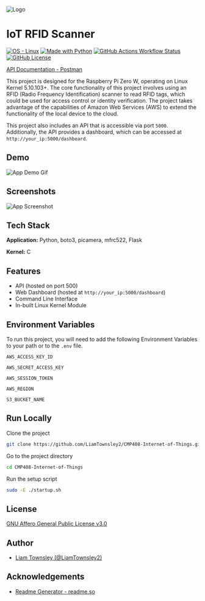 
![Logo](./.github/logo.png)


# IoT RFID Scanner
[![OS - Linux](https://img.shields.io/badge/OS-Linux-blue?logo=linux&logoColor=white)](https://www.linux.org/ "Go to Linux homepage") 
[![Made with Python](https://img.shields.io/badge/Python->=3.8-blue?logo=python&logoColor=white)](https://python.org "Go to Python homepage")
[![GitHub Actions Workflow Status](https://img.shields.io/github/actions/workflow/status/LiamTownsley2/Security-Access/codeql.yml?label=codeql)](https://github.com/LiamTownsley2/Security-Access/actions/workflows/codeql.yml)
[![GitHub License](https://img.shields.io/github/license/LiamTownsley2/Security-Access?cacheSeconds=120)](./LICENSE)

[API Documentation - Postman](https://cmp315.postman.co/workspace/New-Team-Workspace~ef0c1772-3d09-4444-98f4-23cfd4ed276a/collection/17093352-3ed4eabc-e8e3-4db1-9764-f164260748e8?action=share&creator=17093352)

This project is designed for the Raspberry Pi Zero W, operating on Linux Kernel 5.10.103+. The core functionality of this project involves using an RFID (Radio Frequency Identification) scanner to read RFID tags, which could be used for access control or identity verification. The project takes advantage of the capabilities of Amazon Web Services (AWS) to extend the functionality of the local device to the cloud.

This project also includes an API that is accessible via port `5000`. Additionally, the API provides a dashboard, which can be accessed at `http://your_ip:5000/dashboard`.
## Demo

![App Demo Gif](https://via.placeholder.com/468x300?text=App+Demo+Gif)


## Screenshots

![App Screenshot](https://via.placeholder.com/468x300?text=App+Screenshot+Here)


## Tech Stack

**Application:** Python, boto3, picamera, mfrc522, Flask

**Kernel:** C


## Features

- API (hosted on port 500)
- Web Dashboard (hosted at `http://your_ip:5000/dashboard`)
- Command Line Interface
- In-built Linux Kernel Module


## Environment Variables

To run this project, you will need to add the following Environment Variables to your path or to the `.env` file.

`AWS_ACCESS_KEY_ID`

`AWS_SECRET_ACCESS_KEY`

`AWS_SESSION_TOKEN`

`AWS_REGION`

`S3_BUCKET_NAME`



## Run Locally

Clone the project

```bash
git clone https://github.com/LiamTownsley2/CMP408-Internet-of-Things.git
```

Go to the project directory

```bash
cd CMP408-Internet-of-Things
```

Run the setup script
```bash
sudo -E ./startup.sh
```

## License
[GNU Affero General Public License v3.0](./LICENSE)


## Author
- [Liam Townsley (@LiamTownsley2)](https://www.github.com/LiamTownsley2)

## Acknowledgements
 - [Readme Generator - readme.so](https://readme.so/)


